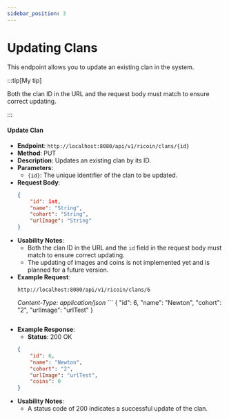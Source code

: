 ```yaml
---
sidebar_position: 3
---
```

# Updating Clans

This endpoint allows you to update an existing clan in the system. 

:::tip[My tip]

Both the clan ID in the URL and the request body must match to ensure correct updating.

:::
#### Update Clan
- **Endpoint**: `http://localhost:8080/api/v1/ricoin/clans/{id}`
- **Method**: PUT
- **Description**: Updates an existing clan by its ID.
- **Parameters**:
  - `{id}`: The unique identifier of the clan to be updated.
- **Request Body**:
    ```json
    {
        "id": int,
        "name": "String",
        "cohort": "String",
        "urlImage": "String"
    }
    ```
- **Usability Notes**:
  - Both the clan ID in the URL and the `id` field in the request body must match to ensure correct updating.
  - The updating of images and coins is not implemented yet and is planned for a future version.
- **Example Request**:
    ```http
    http://localhost:8080/api/v1/ricoin/clans/6
   ```
    *Content-Type: application/json*
      ```
    {
        "id": 6,
        "name": "Newton",
        "cohort": "2",
        "urlImage": "urlTest"
    }
    ```
- **Example Response**:
    - **Status**: 200 OK
    ```json
    {
        "id": 6,
        "name": "Newton",
        "cohort": "2",
        "urlImage": "urlTest",
        "coins": 0
    }
    ```
- **Usability Notes**:
  - A status code of 200 indicates a successful update of the clan.
